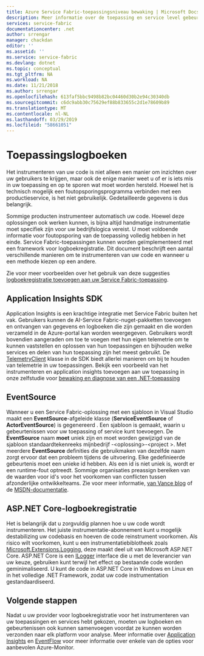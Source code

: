 ```yaml
---
title: Azure Service Fabric-toepassingsniveau bewaking | Microsoft Docs
description: Meer informatie over de toepassing en service level gebeurtenissen en logboeken die worden gebruikt om te controleren en een diagnose van Azure Service Fabric-clusters.
services: service-fabric
documentationcenter: .net
author: srrengar
manager: chackdan
editor: ''
ms.assetid: ''
ms.service: service-fabric
ms.devlang: dotnet
ms.topic: conceptual
ms.tgt_pltfrm: NA
ms.workload: NA
ms.date: 11/21/2018
ms.author: srrengar
ms.openlocfilehash: 613faf5bbc9498b82bc04460d30b2e94c30340db
ms.sourcegitcommit: c6dc9abb30c75629ef88b833655c2d1e78609b89
ms.translationtype: MT
ms.contentlocale: nl-NL
ms.lasthandoff: 03/29/2019
ms.locfileid: "58661051"
---
```

# <a name="application-logging"></a>Toepassingslogboeken

Het instrumenteren van uw code is niet alleen een manier om inzichten over uw gebruikers te krijgen, maar ook de enige manier weet u of er is iets mis in uw toepassing en op te sporen wat moet worden hersteld. Hoewel het is technisch mogelijk een foutopsporingsprogramma verbinden met een productieservice, is het niet gebruikelijk. Gedetailleerde gegevens is dus belangrijk.

Sommige producten instrumenteer automatisch uw code. Hoewel deze oplossingen ook werken kunnen, is bijna altijd handmatige instrumentatie moet specifiek zijn voor uw bedrijfslogica vereist. U moet voldoende informatie voor foutopsporing van de toepassing volledig hebben in het einde. Service Fabric-toepassingen kunnen worden geïmplementeerd met een framework voor logboekregistratie. Dit document beschrijft een aantal verschillende manieren om te instrumenteren van uw code en wanneer u een methode kiezen op een andere. 

Zie voor meer voorbeelden over het gebruik van deze suggesties [logboekregistratie toevoegen aan uw Service Fabric-toepassing](service-fabric-how-to-diagnostics-log.md).

## <a name="application-insights-sdk"></a>Application Insights SDK

Application Insights is een krachtige integratie met Service Fabric buiten het vak. Gebruikers kunnen de AI-Service Fabric-nuget-pakketten toevoegen en ontvangen van gegevens en logboeken die zijn gemaakt en die worden verzameld in de Azure-portal kan worden weergegeven. Gebruikers wordt bovendien aangeraden om toe te voegen met hun eigen telemetrie om te kunnen vaststellen en oplossen van hun toepassingen en bijhouden welke services en delen van hun toepassing zijn het meest gebruikt. De [TelemetryClient](https://docs.microsoft.com/dotnet/api/microsoft.applicationinsights.telemetryclient?view=azure-dotnet) klasse in de SDK biedt allerlei manieren om bij te houden van telemetrie in uw toepassingen. Bekijk een voorbeeld van het instrumenteren en application insights toevoegen aan uw toepassing in onze zelfstudie voor [bewaking en diagnose van een .NET-toepassing](service-fabric-tutorial-monitoring-aspnet.md)

## <a name="eventsource"></a>EventSource

Wanneer u een Service Fabric-oplossing met een sjabloon in Visual Studio maakt een **EventSource**-afgeleide klasse (**ServiceEventSource** of **ActorEventSource**) is gegenereerd . Een sjabloon is gemaakt, waarin u gebeurtenissen voor uw toepassing of service kunt toevoegen. De **EventSource** naam **moet** uniek zijn en moet worden gewijzigd van de sjabloon standaardtekenreeks mijnbedrijf -&lt;oplossing&gt;-&lt;project &gt;. Met meerdere **EventSource** definities die gebruikmaken van dezelfde naam zorgt ervoor dat een probleem tijdens de uitvoering. Elke gedefinieerde gebeurtenis moet een unieke id hebben. Als een id is niet uniek is, wordt er een runtime-fout optreedt. Sommige organisaties preassign bereiken van de waarden voor id's voor het voorkomen van conflicten tussen afzonderlijke ontwikkelteams. Zie voor meer informatie, [van Vance blog](https://blogs.msdn.microsoft.com/vancem/2012/07/09/introduction-tutorial-logging-etw-events-in-c-system-diagnostics-tracing-eventsource/) of de [MSDN-documentatie](https://msdn.microsoft.com/library/dn774985(v=pandp.20).aspx).

## <a name="aspnet-core-logging"></a>ASP.NET Core-logboekregistratie

Het is belangrijk dat u zorgvuldig plannen hoe u uw code wordt instrumenteren. Het juiste instrumentatie-abonnement kunt u mogelijk destabilizing uw codebasis en hoeven de code reinstrument voorkomen. Als risico wilt voorkomen, kunt u een instrumentatiebiblotheek zoals [Microsoft.Extensions.Logging](https://www.nuget.org/packages/Microsoft.Extensions.Logging/), deze maakt deel uit van Microsoft ASP.NET Core. ASP.NET Core is een [ILogger](/dotnet/api/microsoft.extensions.logging.ilogger) interface die u met de leverancier van uw keuze, gebruiken kunt terwijl het effect op bestaande code worden geminimaliseerd. U kunt de code in ASP.NET Core in Windows en Linux en in het volledige .NET Framework, zodat uw code instrumentation gestandaardiseerd.

## <a name="next-steps"></a>Volgende stappen

Nadat u uw provider voor logboekregistratie voor het instrumenteren van uw toepassingen en services hebt gekozen, moeten uw logboeken en gebeurtenissen ook kunnen samenvoegen voordat ze kunnen worden verzonden naar elk platform voor analyse. Meer informatie over [Application Insights](service-fabric-diagnostics-event-analysis-appinsights.md) en [EventFlow](service-fabric-diagnostics-event-aggregation-eventflow.md) voor meer informatie over enkele van de opties voor aanbevolen Azure-Monitor.
